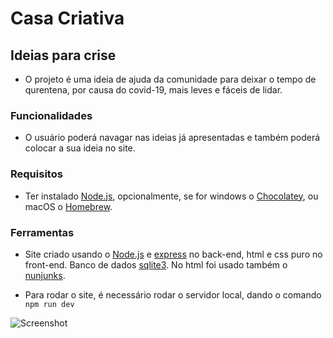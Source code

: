 # Casa Criativa

## Ideias para crise

- O projeto é uma ideia de ajuda da comunidade para deixar o tempo de qurentena, por causa do covid-19, mais leves e fáceis de lidar.

### Funcionalidades

- O usuário poderá navagar nas ideias já apresentadas e também poderá colocar a sua ideia no site.

### Requisitos

- Ter instalado [Node.js](http://nodejs.org/), opcionalmente, se for windows o [Chocolatey](https://chocolatey.org/), ou macOS o [Homebrew](https://brew.sh/).

### Ferramentas

- Site criado usando o [Node.js](http://nodejs.org/) e [express](https://www.npmjs.com/package/express) no back-end, html e css puro no front-end. Banco de dados [sqlite3](https://www.sqlite.org/). No html foi usado também o [nunjunks](https://www.npmjs.com/package/nunjucks).

- Para rodar o site, é necessário rodar o servidor local, dando o comando `npm run dev`

![Screenshot](./public/img/screen-casa-criativa)
